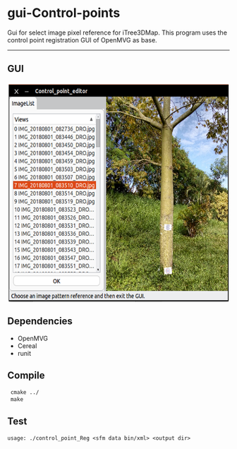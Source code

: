 # gui-Control-points
Gui for select image pixel reference for iTree3DMap. This program uses the control point registration GUI of OpenMVG as base.

----------------

## GUI
<img src="./example/control.png" align="center" height="500" width="640"><br>

## Dependencies
* OpenMVG
* Cereal
* runit


## Compile
     cmake ../
     make


## Test
    usage: ./control_point_Reg <sfm data bin/xml> <output dir>
